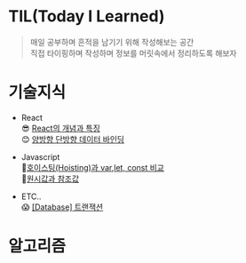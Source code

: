 # TIL(Today I Learned)

> 매일 공부하며 흔적을 남기기 위해 작성해보는 공간<br>
> 직접 타이핑하며 작성하며 정보를 머릿속에서 정리하도록 해보자

# 기술지식
- React<br>
  😎 [React의 개념과 특징][Reactlink-1] <br>
  😊 [양방향 단방향 데이터 바인딩][Reactlink-2] <br>
  
- Javascript <br>
  🤔[호이스팅(Hoisting)과 var,let, const 비교][Javascript-1] <br>
  😬[원시값과 참조값][Javascript-2] <br>
  
  

- ETC.. <br>
 😱 [[Database] 트랜잭션][Etc-1]<br>
  
# 알고리즘



  [Reactlink-1]: https://github.com/seong-doo/TIL/blob/main/%EA%B8%B0%EC%88%A0%EC%A7%80%EC%8B%9D/React/React%EC%9D%98%20%EA%B0%9C%EB%85%90%EA%B3%BC%20%ED%8A%B9%EC%A7%95.md "Go TLI"
  [Reactlink-2]: https://github.com/seong-doo/TIL/blob/main/%EA%B8%B0%EC%88%A0%EC%A7%80%EC%8B%9D/React/%EC%96%91%EB%B0%A9%ED%96%A5%20%EB%8B%A8%EB%B0%A9%ED%96%A5%20%EB%8D%B0%EC%9D%B4%ED%84%B0%20%EB%B0%94%EC%9D%B8%EB%94%A9.md "Go TLI"
  [Etc-1]: https://github.com/seong-doo/TIL/blob/main/%EA%B8%B0%EC%88%A0%EC%A7%80%EC%8B%9D/etc/%5BDatabase%5D%20%ED%8A%B8%EB%9E%9C%EC%9E%AD%EC%85%98.md "Go TLI"

  [Javascript-1]: https://github.com/seong-doo/TIL/blob/main/%EA%B8%B0%EC%88%A0%EC%A7%80%EC%8B%9D/Javascript/%ED%98%B8%EC%9D%B4%EC%8A%A4%ED%8C%85(Hoisting)%EA%B3%BC%20var%2Clet%2C%20const%20%EB%B9%84%EA%B5%90.md "Go TLI"
  [Javascript-2]: https://github.com/seong-doo/TIL/blob/main/%EA%B8%B0%EC%88%A0%EC%A7%80%EC%8B%9D/Javascript/%EC%9B%90%EC%8B%9C%EA%B0%92%EA%B3%BC%20%EC%B0%B8%EC%A1%B0%EA%B0%92.md "Go TIL"
